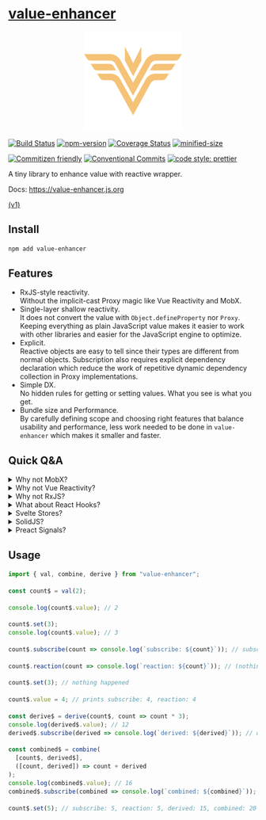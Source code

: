 # [value-enhancer](https://github.com/crimx/value-enhancer)

<p align="center">
  <img width="200" src="https://raw.githubusercontent.com/crimx/value-enhancer/master/assets/value-enhancer.svg">
</p>

[![Build Status](https://github.com/crimx/value-enhancer/actions/workflows/build.yml/badge.svg)](https://github.com/crimx/value-enhancer/actions/workflows/build.yml)
[![npm-version](https://img.shields.io/npm/v/value-enhancer.svg)](https://www.npmjs.com/package/value-enhancer)
[![Coverage Status](https://img.shields.io/coveralls/github/crimx/value-enhancer/master)](https://coveralls.io/github/crimx/value-enhancer?branch=master)
[![minified-size](https://img.shields.io/bundlephobia/minzip/value-enhancer)](https://bundlephobia.com/package/value-enhancer)

[![Commitizen friendly](https://img.shields.io/badge/commitizen-friendly-brightgreen.svg?maxAge=2592000)](http://commitizen.github.io/cz-cli/)
[![Conventional Commits](https://img.shields.io/badge/Conventional%20Commits-1.0.0-brightgreen.svg?maxAge=2592000)](https://conventionalcommits.org)
[![code style: prettier](https://img.shields.io/badge/code_style-prettier-ff69b4.svg?style=flat-square)](https://github.com/prettier/prettier)

A tiny library to enhance value with reactive wrapper.

Docs: <https://value-enhancer.js.org>

[(v1)](https://github.com/crimx/value-enhancer/tree/v1)

## Install

```bash
npm add value-enhancer
```

## Features

- RxJS-style reactivity.  
  Without the implicit-cast Proxy magic like Vue Reactivity and MobX.
- Single-layer shallow reactivity.  
  It does not convert the value with `Object.defineProperty` nor `Proxy`. Keeping everything as plain JavaScript value makes it easier to work with other libraries and easier for the JavaScript engine to optimize.
- Explicit.  
  Reactive objects are easy to tell since their types are different from normal objects. Subscription also requires explicit dependency declaration which reduce the work of repetitive dynamic dependency collection in Proxy implementations.
- Simple DX.  
  No hidden rules for getting or setting values. What you see is what you get.
- Bundle size and Performance.  
  By carefully defining scope and choosing right features that balance usability and performance, less work needed to be done in `value-enhancer` which makes it smaller and faster.

## Quick Q&A

<details>
<summary>Why not MobX?</summary>

MobX is cleverly designed to make properties magically reactive. But after using it in many of our large projects people started to complain about this implicit behavior. It is hard to tell if a property is reactive unless enforcing some kind of code style rules. Rules of MobX are easy to be broken especially for new team members.

MobX does not work well with other libraries. It could break other libraries if you forget to exclude instances from other libraries from making observable. `toJS` is also needed if data is passed to other libraries.

MobX also prints error when it sees another version of MobX in the global. It is not a good choice for making SDK or library that will be delivered into customer's environment.

In my opinion, the vision of MobX has to be implemented as language-level features, otherwise it will create all kinds of compatibility issues. Svelte, SolidJS and even Vue are heading towards the compiler direction now, looking forward to the next generation of MobX.

In `value-enhancer` reactive Vals and plain JavaScript values are easy to distinguish since they have different types. The values of reactive Vals are still plain JavaScript values so it works fine with other libraries. It is small and does not have global variable issues.

</details>

<details>
<summary>Why not Vue Reactivity?</summary>

Vue3 brings Reactivity as standalone APIs. It is beautifully designed and I had learned a lot from its source code.

But even though it is made standalone, it is still very Vue centered. Many extra works related to Vue Components are added under the hood.

Vue supports lazy deep reactive conversion. It converts plain JavaScript values into reactive values which means it also suffers from the same issues of MobX.

It is a good choice if you are choosing the Vue ecosystem. The implementation of `value-enhancer` absorbs many optimization strategies from Vue Reactivity while staying framework agnostic.

</details>

<details>
<summary>Why not RxJS?</summary>

I love RxJS and the reactive paradigm behind it. But the goal of RxJS is to compose asynchronous or callback-based code. It is not optimized for state management.

It also requires you to write code in a pipe-able way which may not be acceptable for everyone.

</details>

<details>
<summary>What about React Hooks?</summary>

The signature of `combine` and `derive` in `value-enhancer` may look familiar to those who have used React hooks.

```ts
import { useMemo } from "react";

const derived = useMemo(() => source + 1, [source]);
```

I really like the explicit dependency declaration, but in React it is error-prone since people keep forgetting adding or removing dependencies. The React team even made a `exhaustive-deps` linter rule for this.

`value-enhancer` solves this by absorbing the RxJS-style callbacks.

```ts
import { val, derive, combine } from "value-enhancer";

const source$ = val(1);
console.log(source$.value); // 1

const derived$ = derive(source$, source => source + 1);
console.log(derived$.value); // 2

const combined$ = combine(
  [source$, derived$],
  ([source, derived]) => source + derived
);
console.log(combined$.value); // 3
```

Since the type of reactive objects are different from its values, it is hard to have mismatched dependencies inside the `transform` function.

`value-enhancer` can be used in React with a super-simple hook [`use-value-enhancer`](https://www.npmjs.com/package/use-value-enhancer).

</details>

<details>
<summary>Svelte Stores?</summary>

Svelte offers excellent support for Observables. Svelte store is one of the simplest implementations. The code is really neat and clean.

Svelte store works well for simple cases but it also leaves some edge cases unresolved. For example, when `derived` a list of stores, the transform function could be [invoked with intermediate states](https://svelte.dev/repl/6218ae0ecf5c455195b4a76d7f0cff9f?version=3.49.0).

Svelte also adds a `$xxx` syntax for subscribing Observables as values. The compiled code is really simple and straightforward.

`value-enhancer` is compatible with Svelte Store contract. It can be used in Svelte just like Svelte stores.

</details>

<details>
<summary>SolidJS?</summary>

SolidJS "create"s are like React hooks but with saner signatures. It is also thoughtfully optimized for edge cases.

A thing that one may feel odd in SolidJS is accessing reactive value by calling it as function. `value-enhancer` keeps the `xxx.value` way to access reactive value which I think should be more intuitive.

It also suffers from implicit magic issues like MobX and Vue where you ended up using something like [`mergeProps`](https://www.solidjs.com/docs/latest/api#mergeprops) and [`splitProps`](https://www.solidjs.com/docs/latest/api#splitprops).

`value-enhancer` is compatible with SolidJS using [`from`](https://www.solidjs.com/docs/latest/api#from).

</details>

<details>
<summary>Preact Signals?</summary>

Preact recently released [Signals](https://preactjs.com/blog/introducing-signals/) which shares similar ideas with `value-enhancer`. It is like signals of SolidJS but without the odd function-like value accessing. It flushes reactions top-down then bottom-up like Vue and `value-enhancer`.

The Preact team also took a step further to support writing Signals directly within TSX. This offers Svelte-like neat coding experience.

```tsx
const count = signal(0);

// Instead of this:
<p>Value: {count.value}</p>

// … we can pass the signal directly into JSX:
<p>Value: {count}</p>

// … or even passing them as DOM properties:
<input value={count} />
```

But it also uses Vue-like magic to collect effects.

```tsx
const counter = signal(0);

effect(() => {
  console.log(counter.value);
});
```

It might seem clean at first but it's not a self-consistent solution either. You'll probably meet weird issues and find workarounds like [`signal.peek()`](https://github.com/preactjs/signals#signalpeek) which is error-prone.

```tsx
const counter = signal(0);
const effectCount = signal(0);

effect(() => {
  console.log(counter.value);

  // Whenever this effect is triggered, increase `effectCount`.
  // But we don't want this signal to react to `effectCount`
  effectCount.value = effectCount.peek() + 1;
});
```

This issue does not exist in `value-enhancer` because we do not collect dependencies implicitly.

</details>

## Usage

```js
import { val, combine, derive } from "value-enhancer";

const count$ = val(2);

console.log(count$.value); // 2

count$.set(3);
console.log(count$.value); // 3

count$.subscribe(count => console.log(`subscribe: ${count}`)); // subscribe: 3

count$.reaction(count => console.log(`reaction: ${count}`)); // (nothing printed, only subscribe to changes)

count$.set(3); // nothing happened

count$.value = 4; // prints subscribe: 4, reaction: 4

const derive$ = derive(count$, count => count * 3);
console.log(derived$.value); // 12
derived$.subscribe(derived => console.log(`derived: ${derived}`)); // derived: 12

const combined$ = combine(
  [count$, derived$],
  ([count, derived]) => count + derived
);
console.log(combined$.value); // 16
combined$.subscribe(combined => console.log(`combined: ${combined}`)); // combined: 16

count$.set(5); // subscribe: 5, reaction: 5, derived: 15, combined: 20
```

